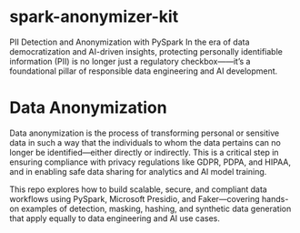 # spark-anonymizer-kit
PII Detection and Anonymization with PySpark
In the era of data democratization and AI-driven insights, protecting personally identifiable information (PII) is no longer just a regulatory checkbox——it’s a foundational pillar of responsible data engineering and AI development.

# Data Anonymization
Data anonymization is the process of transforming personal or sensitive data in such a way that the individuals to whom the data pertains can no longer be identified—either directly or indirectly. This is a critical step in ensuring compliance with privacy regulations like GDPR, PDPA, and HIPAA, and in enabling safe data sharing for analytics and AI model training.

This repo explores how to build scalable, secure, and compliant data workflows using PySpark, Microsoft Presidio, and Faker—covering hands-on examples of detection, masking, hashing, and synthetic data generation that apply equally to data engineering and AI use cases.

